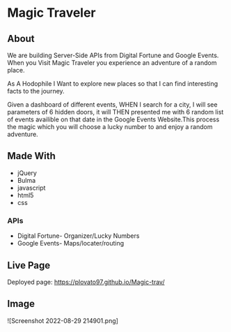 # Magic Traveler
## About

We are building Server-Side APIs from Digital Fortune and Google Events. When you Visit Magic Traveler you experience an adventure of a random place.

As A Hodophile I Want to explore new places so that I can find interesting facts to the journey.

Given a dashboard of different events, WHEN I search for a city, I will see parameters of 6 hidden doors, it will THEN presented me with 6 random list of events availible on that date in the Google Events Website.This process the magic which you will choose a lucky number to and enjoy a random adventure.

## Made With

* jQuery
* Bulma
* javascript
* html5
* css

### APIs

* Digital Fortune- Organizer/Lucky Numbers
* Google Events- Maps/locater/routing

## Live Page
Deployed page: https://plovato97.github.io/Magic-trav/

## Image
![Screenshot 2022-08-29 214901.png]


